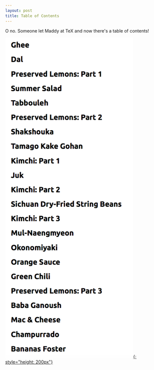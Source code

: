```yaml
---
layout: post
title: Table of Contents
---
```


O no. Someone let Maddy at TeX and now there's a table of contents!

[![ToC](/assets/scraps/toc.png){: style="height: 200px"}](/assets/scraps/toc.png)
